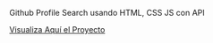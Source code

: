 Github Profile Search usando HTML, CSS JS con API

<a href="https://gerardominic.github.io/GitHub-Profile-Search/">Visualiza Aquí el Proyecto</a>